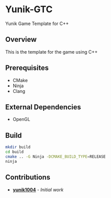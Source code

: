 # Yunik-GTC
Yunik Game Template for C++

## Overview
This is the template for the game using C++

## Prerequisites
- CMake
- Ninja
- Clang

## External Dependencies
- OpenGL

## Build

```bash
mkdir build
cd build
cmake .. -G Ninja -DCMAKE_BUILD_TYPE=RELEASE
ninja
```

## Contributions
* [**yunik1004**](https://github.com/yunik1004) - *Initial work*
